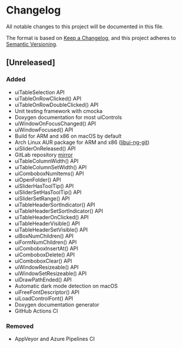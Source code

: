 # Changelog
All notable changes to this project will be documented in this file.

The format is based on [Keep a Changelog](https://keepachangelog.com/en/1.0.0/),
and this project adheres to [Semantic Versioning](https://semver.org/spec/v2.0.0.html).

## [Unreleased]

### Added

- uiTableSelection API
- uiTableOnRowClicked() API
- uiTableOnRowDoubleClicked() API
- Unit testing framework with cmocka
- Doxygen documentation for most uiControls
- uiWindowOnFocusChanged() API
- uiWindowFocused() API
- Build for ARM and x86 on macOS by default
- Arch Linux AUR package for ARM and x86 ([libui-ng-git](https://aur.archlinux.org/packages/libui-ng-git))
- uiSliderOnReleased() API
- GitLab repository [mirror](https://gitlab.com/libui-ng/libui-ng)
- uiTableColumnWidth() API
- uiTableColumnSetWidth() API
- uiComboboxNumItems() API
- uiOpenFolder() API
- uiSliderHasToolTip() API
- uiSliderSetHasToolTip() API
- uiSliderSetRange() API
- uiTableHeaderSortIndicator() API
- uiTableHeaderSetSortIndicator() API
- uiTableHeaderOnClicked() API
- uiTableHeaderVisible() API
- uiTableHeaderSetVisible() API
- uiBoxNumChildren() API
- uiFormNumChildren() API
- uiComboboxInsertAt() API
- uiComboboxDelete() API
- uiComboboxClear() API
- uiWindowResizeable() API
- uiWindowSetResizeable() API
- uiDrawPathEnded() API
- Automatic dark mode detection on macOS
- uiFreeFontDescriptor() API
- uiLoadControlFont() API
- Doxygen documentation generator
- GitHub Actions CI

### Removed
- AppVeyor and Azure Pipelines CI
